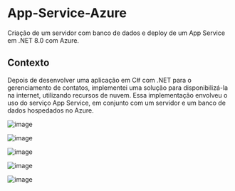 # App-Service-Azure
Criação de um servidor com banco de dados e deploy de um App Service em .NET 8.0 com Azure.

## Contexto
Depois de desenvolver uma aplicação em C# com .NET para o gerenciamento de contatos, implementei uma solução para disponibilizá-la na internet, utilizando recursos de nuvem. Essa implementação envolveu o uso do serviço App Service, em conjunto com um servidor e um banco de dados hospedados no Azure.

![image](https://github.com/cintra1/App-Service-Azure/assets/101955322/4d0a25da-9d52-4427-ad16-6def36939e49)

![image](https://github.com/cintra1/App-Service-Azure/assets/101955322/30f05f7b-258f-4090-8370-38b3866dfa27)

![image](https://github.com/cintra1/App-Service-Azure/assets/101955322/d7e65c67-f741-496a-859a-43faf082e52b)

![image](https://github.com/cintra1/App-Service-Azure/assets/101955322/9c103e53-4196-44d1-af34-bc28dfe2a963)

![image](https://github.com/cintra1/App-Service-Azure/assets/101955322/9bf75fab-89a4-4234-bd00-7588919ebe47)
